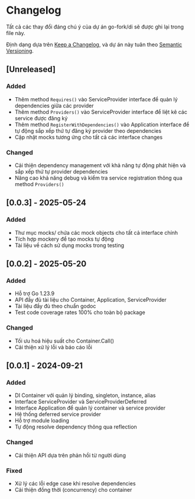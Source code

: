 # Changelog

Tất cả các thay đổi đáng chú ý của dự án go-fork/di sẽ được ghi lại trong file này.

Định dạng dựa trên [Keep a Changelog](https://keepachangelog.com/en/1.0.0/),
và dự án này tuân theo [Semantic Versioning](https://semver.org/spec/v2.0.0.html).

## [Unreleased]

### Added
- Thêm method `Requires()` vào ServiceProvider interface để quản lý dependencies giữa các provider
- Thêm method `Providers()` vào ServiceProvider interface để liệt kê các service được đăng ký
- Thêm method `RegisterWithDependencies()` vào Application interface để tự động sắp xếp thứ tự đăng ký provider theo dependencies
- Cập nhật mocks tương ứng cho tất cả các interface changes

### Changed
- Cải thiện dependency management với khả năng tự động phát hiện và sắp xếp thứ tự provider dependencies
- Nâng cao khả năng debug và kiểm tra service registration thông qua method `Providers()`

## [0.0.3] - 2025-05-24
### Added
- Thư mục mocks/ chứa các mock objects cho tất cả interface chính
- Tích hợp mockery để tạo mocks tự động
- Tài liệu về cách sử dụng mocks trong testing

## [0.0.2] - 2025-05-20
### Added
- Hỗ trợ Go 1.23.9
- API đầy đủ tài liệu cho Container, Application, ServiceProvider
- Tài liệu đầy đủ theo chuẩn godoc
- Test code coverage rates 100% cho toàn bộ package

### Changed
- Tối ưu hoá hiệu suất cho Container.Call()
- Cải thiện xử lý lỗi và báo cáo lỗi

## [0.0.1] - 2024-09-21

### Added
- DI Container với quản lý binding, singleton, instance, alias
- Interface ServiceProvider và ServiceProviderDeferred
- Interface Application để quản lý container và service provider
- Hệ thống deferred service provider
- Hỗ trợ module loading
- Tự động resolve dependency thông qua reflection

### Changed
- Cải thiện API dựa trên phản hồi từ người dùng

### Fixed
- Xử lý các lỗi edge case khi resolve dependencies
- Cải thiện đồng thời (concurrency) cho container
